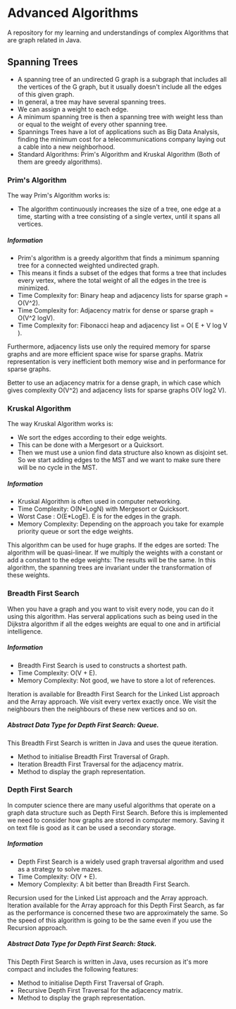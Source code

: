 # Advanced Algorithms

A repository for my learning and understandings of complex Algorithms that are graph related in Java.

## Spanning Trees
- A spanning tree of an undirected G graph is a subgraph that includes all the vertices of the G graph, 
  but it usually doesn't include all the edges of this given graph.
- In general, a tree may have several spanning trees.
- We can assign a weight to each edge.
- A minimum spanning tree is then a spanning tree with weight less than or equal to 
  the weight of every other spanning tree.
- Spannings Trees have a lot of applications such as Big Data Analysis, finding the minimum cost for a
  telecommunications company laying out a cable into a new neighborhood.
- Standard Algorithms: Prim's Algorithm and Kruskal Algorithm (Both of them are greedy algorithms).

### Prim's Algorithm
The way Prim's Algorithm works is:
- The algorithm continuously increases the size of a tree, one edge at a time, starting with a tree consisting of a single vertex, until it spans all vertices.

##### Information
- Prim's algorithm is a greedy algorithm that finds a minimum spanning tree for a connected weighted undirected graph.
- This means it finds a subset of the edges that forms a tree that includes every vertex, where the total weight of all the edges in the tree is minimized.
- Time Complexity for: Binary heap and adjacency lists for sparse graph = O(V^2).
- Time Complexity for: Adjacency matrix for dense or sparse graph = O(V^2 logV).
- Time Complexity for: Fibonacci heap and adjacency list = O( E + V log V ).

Furthermore, adjacency lists use only the required memory for sparse graphs and are more efficient space wise for sparse graphs. Matrix representation is very inefficient both memory wise and in performance for sparse graphs.

Better to use an adjacency matrix for a dense graph, in which case which gives complexity O(V^2) and adjacency lists for sparse graphs O(V log2 V).

### Kruskal Algorithm
The way Kruskal Algorithm works is:
- We sort the edges according to their edge weights.
- This can be done with a Mergesort or a Quicksort.
- Then we must use a union find data structure also known as disjoint set. So we start adding edges to the MST and we want to make sure there will be no cycle in the MST.

##### Information
- Kruskal Algorithm is often used in computer networking.
- Time Complexity: O(N*LogN) with Mergesort or Quicksort.
- Worst Case : O(E*LogE). E is for the edges in the graph.
- Memory Complexity: Depending on the approach you take for example priority queue or sort the edge weights.

This algorithm can be used for huge graphs.
If the edges are sorted: The algorithm will be quasi-linear.
If we multiply the weights with a constant or add a constant to the edge weights: The results will be the same.
In this algorithm, the spanning trees are invariant under the transformation of these weights.

### Breadth First Search
When you have a graph and you want to visit every node, you can do it using this algorithm. Has serveral applications such as being used in the Dijkstra algorithm if all the edges weights are equal to one and in artificial intelligence.

##### Information
- Breadth First Search is used to constructs a shortest path.
- Time Complexity: O(V + E).
- Memory Complexity: Not good, we have to store a lot of references.

Iteration is available for Breadth First Search for the Linked List approach and the Array approach. We visit every vertex exactly once. We visit the neighbours then the neighbours of these new vertices and so on.

##### Abstract Data Type for Depth First Search: Queue.

This Breadth First Search is written in Java and uses the queue iteration.
- Method to initialise Breadth First Traversal of Graph.
- Iteration Breadth First Traversal for the adjacency matrix.
- Method to display the graph representation.

### Depth First Search
In computer science there are many useful algorithms that operate on a graph data structure such as Depth First Search. Before this is implemented we need to consider how graphs are stored in computer memory. Saving it on text file is good as it can be used a secondary storage.

##### Information
- Depth First Search is a widely used graph traversal algorithm and used as a strategy to solve mazes.
- Time Complexity: O(V + E).
- Memory Complexity: A bit better than Breadth First Search.

Recursion used for the Linked List approach and the Array approach. Iteration available for the Array approach for this Depth First Search, as far as the performance is concerned these two are approximately the same. So the speed of this algorithm is going to be the same even if you use the Recursion approach.

##### Abstract Data Type for Depth First Search: Stack.

This Depth First Search is written in Java, uses recursion as it's more compact and includes the following features:
- Method to initialise Depth First Traversal of Graph.
- Recursive Depth First Traversal for the adjacency matrix.
- Method to display the graph representation.
